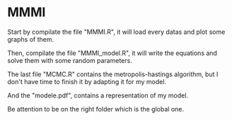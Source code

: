 # MMMI

Start by compilate the file "MMMI.R", it will load every datas and plot some graphs of them.

Then, compilate the file "MMMI_model.R", it will write the equations and solve them with some random parameters.

The last file "MCMC.R" contains the metropolis-hastings algorithm, but I don't have time to finish it by adapting it for my model.

And the "modele.pdf", contains a representation of my model.

Be attention to be on the right folder which is the global one.  
